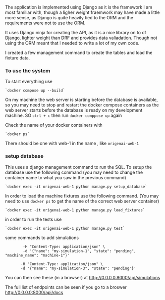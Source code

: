 The application is implemented using Django as it is the framework I am most familiar with, though a ligher weight fraemwork may have made a little more sense, as Django is quite heavily tied to the ORM and the requirements were not to use the ORM.

It uses Django ninja for creating the API, as it is a nice library on to of Django, lighter weight than DRF and provides data valiadation. Though not using the ORM meant that I needed to write a lot of my own code. 

I created a few management command to create the tables and load the fixture data.


### To use the system

To start everything use 

    `docker compose up --build`

On my machine the web server is starting before the database is available, so you may need to stop and restart the docker compose containers as the web server starts before the database is ready on my development machine. 
SO `ctrl + c` then run `docker comppose up` again 


Check the name of your docker containers with 

    `docker ps`

There should be one with web-1 in the name , like `origenai-web-1`

### setup database 
This uses a django management command to run the SQL.
To setup the database use the following command (you may need to change the container name to what you saw in the previous command)

    `docker exec -it origenai-web-1 python manage.py setup_database`


In order to load the machine fixtures use the following command. (You may need to use `docker ps` to get the name of the correct web server container)

    `docker exec -it origenai-web-1 python manage.py load_fixtures`

in order to run the tests use 

    `docker exec -it origenai-web-1 python manage.py test`


some commands to add simulations 

```curl -X POST 0.0.0.0:8000/api/simulations/add \
        -H "Content-Type: application/json" \
        -d '{"name": "my-simulation-1", "state": "pending", "machine_name": "machine-1"}'
```
        
```curl -X POST 0.0.0.0:8000/api/simulations/add \
       -H "Content-Type: application/json" \
       -d '{"name": "my-simulation-3", "state": "pending"}'
```

You can then see these (in a browser) at  http://0.0.0.0:8000/api/simulations

The full list of endpoints can be seen if you go to a broswer 
http://0.0.0.0:8000/api/docs